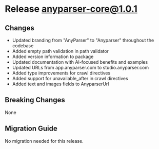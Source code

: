 # Release anyparser-core@1.0.1

## Changes

- Updated branding from "AnyParser" to "Anyparser" throughout the codebase
- Added empty path validation in path validator
- Added version information to package
- Updated documentation with AI-focused benefits and examples
- Updated URLs from app.anyparser.com to studio.anyparser.com
- Added type improvements for crawl directives
- Added support for unavailable_after in crawl directives
- Added text and images fields to AnyparserUrl

## Breaking Changes

None

## Migration Guide

No migration needed for this release. 